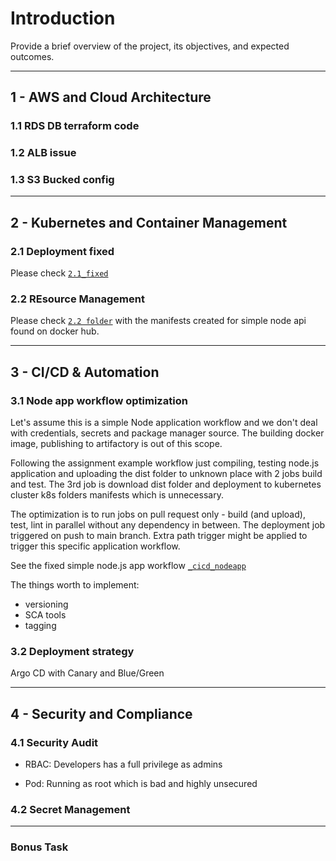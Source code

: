 # Introduction

Provide a brief overview of the project, its objectives, and expected outcomes.

---

<!-- # Task Assignment

| Task                | Owner        | Deadline    | Status     |
|---------------------|--------------|-------------|------------|
| Requirement Gathering | [Name]     | [Date]      | [Status]   |
| UI/UX Design        | [Name]       | [Date]      | [Status]   |
| Development         | [Name]       | [Date]      | [Status]   |
| Testing             | [Name]       | [Date]      | [Status]   |

--- -->

## 1 - AWS and Cloud Architecture

### 1.1 RDS DB terraform code

### 1.2 ALB issue

### 1.3 S3 Bucked config

---

## 2 - Kubernetes and Container Management

### 2.1 Deployment fixed

Please check [`2.1_fixed`](https://github.com/7sergaza7/ntr/blob/main/2.1/2.1_fixed.yaml)

### 2.2 REsource Management

Please check [`2.2 folder`](https://github.com/7sergaza7/ntr/blob/main/2.2) with the manifests created for simple node api found on docker hub.

---

## 3 - CI/CD & Automation

### 3.1 Node app workflow optimization

Let's assume this is a simple Node application workflow and we don't deal with credentials, secrets and package manager source. The building docker image, publishing to artifactory is out of this scope.

Following the assignment example workflow just compiling, testing node.js application and uploading the dist folder to unknown place with 2 jobs build and test.
The 3rd job is download dist folder and deployment to kubernetes cluster k8s folders manifests which is unnecessary.

The optimization is to run jobs on pull request only - build (and upload), test, lint in parallel without any dependency in between.
The deployment job triggered on push to main branch. Extra path trigger might be applied to trigger this specific application workflow.

See the fixed simple node.js app workflow [`_cicd_nodeapp`](https://github.com/7sergaza7/ntr/blob/main/3.1/_cicd_nodeapp.yaml)

The things worth to implement:

- versioning
- SCA tools
- tagging

### 3.2 Deployment strategy

Argo CD with Canary and Blue/Green

---

## 4 - Security and Compliance

### 4.1 Security Audit

- RBAC:
Developers has a full privilege as admins

- Pod:
Running as root which is bad and highly unsecured

### 4.2 Secret Management

---

### Bonus Task
